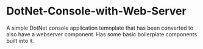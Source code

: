 # DotNet-Console-with-Web-Server

A simple DotNet console application temnplate that has been converted to also have a webserver component. Has some basic boilerplate components built into it.
